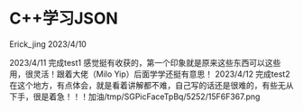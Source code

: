 # C++学习JSON
Erick_jing
2023/4/10

2023/4/11 完成test1
感觉挺有收获的，第一个印象就是原来这些东西可以这些用，很灵活！跟着大佬（Milo Yip）后面学学还挺有意思！
2023/4/12 完成test2
在这个地方，有点体会，就是看着讲解都不难，自己写的话还是很难的，有些无从下手，很是着急！！！加油/tmp/SGPicFaceTpBq/5252/15F6F367.png
